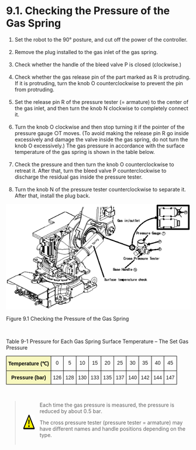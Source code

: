 ﻿# 9.1. Checking the Pressure of the Gas Spring


<ol style="list-style-type:decimal" start="1">
    <li>
Set the robot to the 90° posture, and cut off the power of the controller.
</li><br>
    <li>
Remove the plug installed to the gas inlet of the gas spring.
</li><br>
    <li>
Check whether the handle of the bleed valve P is closed (clockwise.)
</li><br>
    <li>
Check whether the gas release pin of the part marked as R is protruding. If it is protruding, turn the knob O counterclockwise to prevent the pin from protruding.
</li><br>
    <li>
Set the release pin R of the pressure tester (= armature) to the center of the gas inlet, and then turn the knob N clockwise to completely connect it.
</li><br>
    <li>
Turn the knob O clockwise and then stop turning it if the pointer of the pressure gauge ○T moves. 
(To avoid making the release pin R go inside excessively and damage the valve inside the gas spring, do not turn the knob O excessively.) 
The gas pressure in accordance with the surface temperature of the gas spring is shown in the table below.
</li><br>
    <li>
Check the pressure and then turn the knob O counterclockwise to retreat it. After that, turn the bleed valve P counterclockwise to discharge the residual gas inside the pressure tester.
</li><br>
    <li>
Turn the knob N of the pressure tester counterclockwise to separate it. After that, install the plug back.
</li>
</ol>



![](../_assets/그림_9.1_가스스프링_압력_확인.png)

Figure 9.1 Checking the Pressure of the Gas Spring

</br>

Table 9-1 Pressure for Each Gas Spring Surface Temperature – The Set Gas Pressure

<style type="text/css">
.tg  {border-collapse:collapse;border-spacing:0;}
.tg td{border-color:black;border-style:solid;border-width:1px;font-family:Arial, sans-serif;font-size:14px;
  overflow:hidden;padding:10px 5px;word-break:normal;}
.tg th{border-color:black;border-style:solid;border-width:1px;font-family:Arial, sans-serif;font-size:14px;
  font-weight:normal;overflow:hidden;padding:10px 5px;word-break:normal;}
.tg .tg-1e26{background-color:#f8f8be;color:#000000;font-weight:bold;text-align:center;vertical-align:top}
.tg .tg-baqh{text-align:center;vertical-align:top}
</style>
<table class="tg">
<thead>
  <tr>
    <th class="tg-1e26">Temperature (℃)</th>
    <th class="tg-baqh">0</th>
    <th class="tg-baqh">5</th>
    <th class="tg-baqh">10</th>
    <th class="tg-baqh">15</th>
    <th class="tg-baqh">20</th>
    <th class="tg-baqh">25</th>
    <th class="tg-baqh">30</th>
    <th class="tg-baqh">35</th>
    <th class="tg-baqh">40</th>
    <th class="tg-baqh">45</th>
  </tr>
</thead>
<tbody>
  <tr>
    <td class="tg-1e26">Pressure (bar)</td>
    <td class="tg-baqh">126</td>
    <td class="tg-baqh">128</td>
    <td class="tg-baqh">130</td>
    <td class="tg-baqh">133</td>
    <td class="tg-baqh">135</td>
    <td class="tg-baqh">137</td>
    <td class="tg-baqh">140</td>
    <td class="tg-baqh">142</td>
    <td class="tg-baqh">144</td>
    <td class="tg-baqh">147</td>
  </tr>
</tbody>
</table>

<br>

<blockquote>
<table border="0">
<thead>
  <tr>
    <td>
    <div align="center">
      <img src="../_assets/주의표시.png" width = 70 height = 40>
    </div>
    </td>
    <td colspan="4">Each time the gas pressure is measured, the pressure is reduced by about 0.5 bar.

The cross pressure tester (pressure tester = armature) may have different names and handle positions depending on the type.
</td>
  </tr>
</thead>
</table>  
</blockquote>